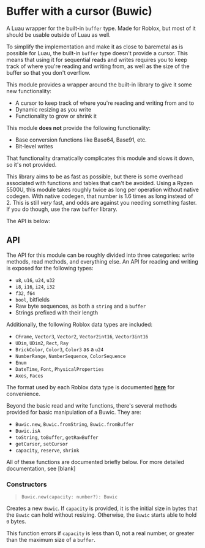 # Buffer with a cursor (Buwic)

A Luau wrapper for the built-in `buffer` type. Made for Roblox, but most of it should be usable outside of Luau as well.

To simplify the implementation and make it as close to baremetal as is possible for Luau, the built-in `buffer` type doesn't provide a cursor. This means that using it for sequential reads and writes requires you to keep track of where you're reading and writing from, as well as the size of the buffer so that you don't overflow.

This module provides a wrapper around the built-in library to give it some new functionality:

- A cursor to keep track of where you're reading and writing from and to
- Dynamic resizing as you write
- Functionality to grow or shrink it

This module **does not** provide the following functionality:

- Base conversion functions like Base64, Base91, etc.
- Bit-level writes

That functionality dramatically complicates this module and slows it down, so it's not provided.

This library aims to be as fast as possible, but there is some overhead associated with functions and tables that can't be avoided. Using a Ryzen 5500U, this module takes roughly twice as long per operation without native codegen. With native codegen, that number is 1.6 times as long instead of 2. This is still *very* fast, and odds are against you needing something faster. If you do though, use the raw `buffer` library.

The API is below:

## API

The API for this module can be roughly divided into three categories: write methods, read methods, and everything else. An API for reading and writing is exposed for the following types:
- `u8`, `u16`, `u24`, `u32`
- `i8`, `i16`, `i24`, `i32`
- `f32`, `f64`
- `bool`, bitfields
- Raw byte sequences, as both a `string` and a `buffer`
- Strings prefixed with their length
<!--TODO Bitfields  -->

Additionally, the following Roblox data types are included:
- `CFrame`, `Vector3`, `Vector2`, `Vector2int16`, `Vector3int16`
- `UDim`, `UDim2`, `Rect`, `Ray`
- `BrickColor`, `Color3`, `Color3` as a `u24`
- `NumberRange`, `NumberSequence`, `ColorSequence`
- `Enum`
- `DateTime`, `Font`, `PhysicalProperties`
- `Axes`, `Faces`

The format used by each Roblox data type is documented [**here**](roblox_spec.md) for convenience.

Beyond the basic read and write functions, there's several methods provided for basic manipulation of a Buwic. They are:
- `Buwic.new`, `Buwic.fromString`, `Buwic.fromBuffer`
- `Buwic.isA`
- `toString`, `toBuffer`, `getRawBuffer`
- `getCursor`, `setCursor`
- `capacity`, `reserve`, `shrink`

All of these functions are documented briefly below. For more detailed documentation, see [blank]

### Constructors

> ```luau
> Buwic.new(capacity: number?): Buwic
> ```

Creates a new `Buwic`. If `capacity` is provided, it is the initial size in bytes that the `Buwic` can hold without resizing. Otherwise, the `Buwic` starts able to hold `0` bytes.

This function errors if `capacity` is less than 0, not a real number, or greater than the maximum size of a `buffer`.